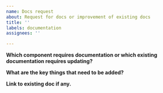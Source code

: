 ```yaml
---
name: Docs request
about: Request for docs or improvement of existing docs
title: ''
labels: documentation
assignees: ''

---
```


**Which component requires documentation or which existing documentation requires updating?**

**What are the key things that need to be added?**

**Link to existing doc if any.**
